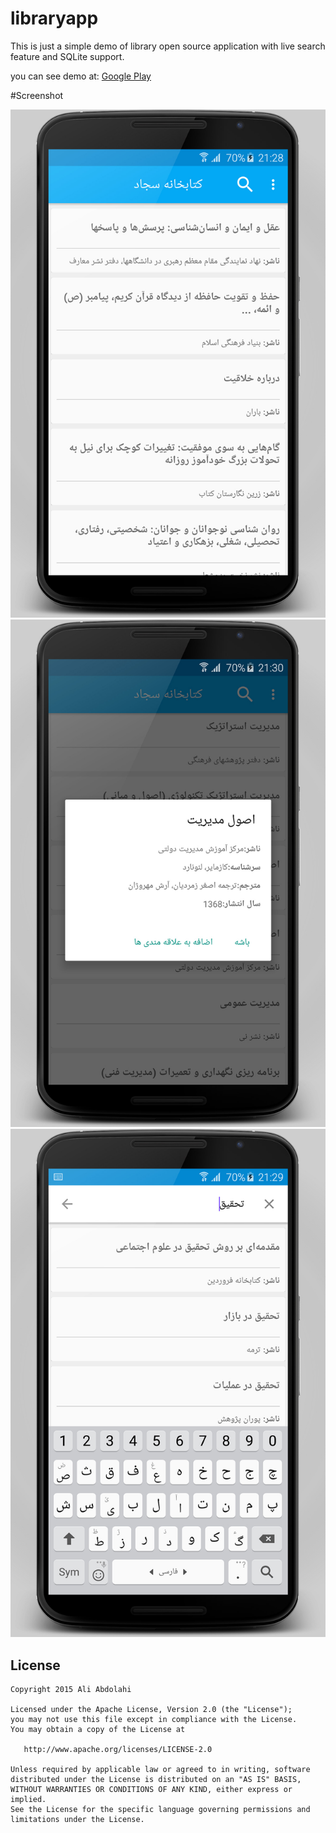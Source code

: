 # libraryapp
This is just a simple demo of library open source application with live search feature and SQLite support.

you can see demo at:
[Google Play](https://play.google.com/store/apps/details?id=info.abdolahi.libraryapp)

#Screenshot

![Preview](https://raw.githubusercontent.com/aliab/libraryapp/master/art/shots0.jpg)
![Preview](https://raw.githubusercontent.com/aliab/libraryapp/master/art/shots1.jpg)
![Preview](https://raw.githubusercontent.com/aliab/libraryapp/master/art/shots2.jpg)

License
-------

    Copyright 2015 Ali Abdolahi

    Licensed under the Apache License, Version 2.0 (the "License");
    you may not use this file except in compliance with the License.
    You may obtain a copy of the License at

       http://www.apache.org/licenses/LICENSE-2.0

    Unless required by applicable law or agreed to in writing, software
    distributed under the License is distributed on an "AS IS" BASIS,
    WITHOUT WARRANTIES OR CONDITIONS OF ANY KIND, either express or implied.
    See the License for the specific language governing permissions and
    limitations under the License.
